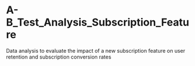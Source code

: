 # A-B_Test_Analysis_Subscription_Feature
Data analysis  to evaluate the impact of a new subscription feature on user retention and subscription conversion rates
